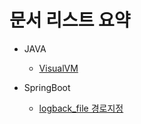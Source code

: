 # 문서 리스트 요약
* JAVA
    - [VisualVM](https://github.com/dongverine/document/blob/master/doc/JAVA_VisualVM.md)

* SpringBoot
    - [logback_file 경로지정](https://github.com/dongverine/document/blob/master/doc/SpringBoot_logback_config.md)
    